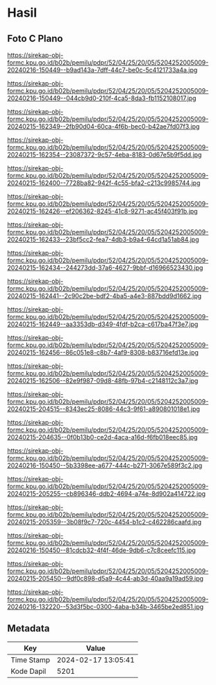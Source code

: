 # Hasil

## Foto C Plano

https://sirekap-obj-formc.kpu.go.id/b02b/pemilu/pdpr/52/04/25/20/05/5204252005009-20240216-150449--b9ad143a-7dff-44c7-be0c-5c4121733a4a.jpg

https://sirekap-obj-formc.kpu.go.id/b02b/pemilu/pdpr/52/04/25/20/05/5204252005009-20240216-150449--044cb9d0-210f-4ca5-8da3-fb1152108017.jpg

https://sirekap-obj-formc.kpu.go.id/b02b/pemilu/pdpr/52/04/25/20/05/5204252005009-20240215-162349--2fb90d04-60ca-4f6b-bec0-b42ae7fd07f3.jpg

https://sirekap-obj-formc.kpu.go.id/b02b/pemilu/pdpr/52/04/25/20/05/5204252005009-20240215-162354--23087372-9c57-4eba-8183-0d67e5b9f5dd.jpg

https://sirekap-obj-formc.kpu.go.id/b02b/pemilu/pdpr/52/04/25/20/05/5204252005009-20240215-162400--7728ba82-942f-4c55-bfa2-c213c9985744.jpg

https://sirekap-obj-formc.kpu.go.id/b02b/pemilu/pdpr/52/04/25/20/05/5204252005009-20240215-162426--ef206362-8245-41c8-9271-ac45f403f91b.jpg

https://sirekap-obj-formc.kpu.go.id/b02b/pemilu/pdpr/52/04/25/20/05/5204252005009-20240215-162433--23bf5cc2-fea7-4db3-b9a4-64cd1a51ab84.jpg

https://sirekap-obj-formc.kpu.go.id/b02b/pemilu/pdpr/52/04/25/20/05/5204252005009-20240215-162434--244273dd-37a6-4627-9bbf-d16966523430.jpg

https://sirekap-obj-formc.kpu.go.id/b02b/pemilu/pdpr/52/04/25/20/05/5204252005009-20240215-162441--2c90c2be-bdf2-4ba5-a4e3-887bdd9d1662.jpg

https://sirekap-obj-formc.kpu.go.id/b02b/pemilu/pdpr/52/04/25/20/05/5204252005009-20240215-162449--aa3353db-d349-4fdf-b2ca-c617ba47f3e7.jpg

https://sirekap-obj-formc.kpu.go.id/b02b/pemilu/pdpr/52/04/25/20/05/5204252005009-20240215-162456--86c051e8-c8b7-4af9-8308-b83716efd13e.jpg

https://sirekap-obj-formc.kpu.go.id/b02b/pemilu/pdpr/52/04/25/20/05/5204252005009-20240215-162506--82e9f987-09d8-48fb-97b4-c2148112c3a7.jpg

https://sirekap-obj-formc.kpu.go.id/b02b/pemilu/pdpr/52/04/25/20/05/5204252005009-20240215-204515--8343ec25-8086-44c3-9f61-a890801018e1.jpg

https://sirekap-obj-formc.kpu.go.id/b02b/pemilu/pdpr/52/04/25/20/05/5204252005009-20240215-204635--0f0b13b0-ce2d-4aca-a16d-f6fb018eec85.jpg

https://sirekap-obj-formc.kpu.go.id/b02b/pemilu/pdpr/52/04/25/20/05/5204252005009-20240216-150450--5b3398ee-a677-444c-b271-3067e589f3c2.jpg

https://sirekap-obj-formc.kpu.go.id/b02b/pemilu/pdpr/52/04/25/20/05/5204252005009-20240215-205255--cb896346-ddb2-4694-a74e-8d902a414722.jpg

https://sirekap-obj-formc.kpu.go.id/b02b/pemilu/pdpr/52/04/25/20/05/5204252005009-20240215-205359--3b08f9c7-720c-4454-b1c2-c462286caafd.jpg

https://sirekap-obj-formc.kpu.go.id/b02b/pemilu/pdpr/52/04/25/20/05/5204252005009-20240216-150450--81cdcb32-4f4f-46de-9db6-c7c8ceefc115.jpg

https://sirekap-obj-formc.kpu.go.id/b02b/pemilu/pdpr/52/04/25/20/05/5204252005009-20240215-205450--9df0c898-d5a9-4c44-ab3d-40aa9a19ad59.jpg

https://sirekap-obj-formc.kpu.go.id/b02b/pemilu/pdpr/52/04/25/20/05/5204252005009-20240216-132220--53d3f5bc-0300-4aba-b34b-3465be2ed851.jpg


## Metadata

| Key        | Value               |
| ---------- | ------------------- |
| Time Stamp | 2024-02-17 13:05:41 |
| Kode Dapil | 5201                |



